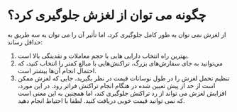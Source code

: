 # چگونه می توان از لغزش جلوگیری کرد؟ 
 
از لغزش نمی توان به طور کامل جلوگیری کرد، اما تأثیر آن را می توان به سه طریق به حداقل رساند:
1. بهترین راه انتخاب دارایی هایی با حجم معاملات و نقدینگی بالا است.
2. می‌توانید به جای سفارش‌های بزرگ، تراکنش‌هایی با مبالغ کمتر را انتخاب کنید، که احتمال انجام آن‌ها بیشتر است.
3. تنظیم تحمل لغزش را در طول نوسانات قیمت در نظر بگیرید، جایی که لغزش ممکن است از حد از پیش تعیین شده در هنگام انجام تراکنش فراتر رود. در این مورد، افزایش لغزش می تواند از رد تراکنش جلوگیری کند، اما همچنین به این معنی است که نمی توانید قیمت خوبی دریافت کنید. لطفا با احتیاط انجام دهید.
